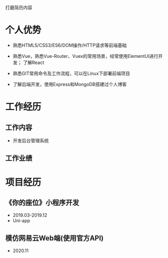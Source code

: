 
打磨简历内容

# 个人优势
+ 熟悉HTML5/CSS3/ES6/DOM操作/HTTP请求等前端基础

+ 熟悉Vue，熟悉Vue-Router、Vuex的常用场景，经常使用ElementUI进行开发； 了解React

+ 熟悉GIT常用命令及工作流程，可以在Linux下部署前端项目

+ 了解后端开发，使用Express和MongoDB搭建过个人博客


# 工作经历
## 工作内容
+ 开发后台管理系统
## 工作业绩


# 项目经历
## 《你的座位》小程序开发
+ 2019.03-2019.12
+ Uni-app

## 模仿网易云Web端(使用官方API)
+ 2020.11

